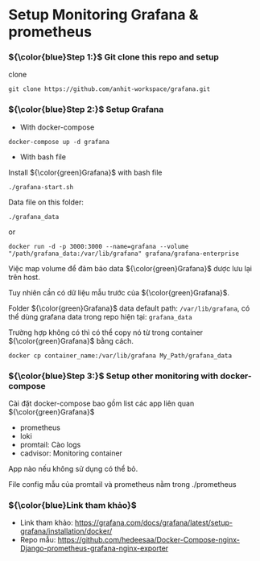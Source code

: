 # Setup Monitoring Grafana & prometheus

### ${\color{blue}Step 1:}$ Git clone this repo and setup 

clone
```
git clone https://github.com/anhit-workspace/grafana.git
```
### ${\color{blue}Step 2:}$ Setup Grafana

- With docker-compose

```
docker-compose up -d grafana
```

- With bash file

Install ${\color{green}Grafana}$ with bash file
```
./grafana-start.sh
```
Data file on this folder:
```
./grafana_data
```
or
```
docker run -d -p 3000:3000 --name=grafana --volume "/path/grafana_data:/var/lib/grafana" grafana/grafana-enterprise
```
Việc map volume để đảm bảo data ${\color{green}Grafana}$ dược lưu lại trên host.

Tuy nhiên cần có dữ liệu mẫu trước của ${\color{green}Grafana}$.

Folder ${\color{green}Grafana}$ data default path: `/var/lib/grafana`, có thể dùng grafana data trong repo hiện tại: `grafana_data`

Trường hợp không có thì có thể copy nó từ trong container ${\color{green}Grafana}$ bằng cách.
```
docker cp container_name:/var/lib/grafana My_Path/grafana_data
```

### ${\color{blue}Step 3:}$ Setup other monitoring with docker-compose
Cài đặt docker-compose bao gồm list các app liên quan ${\color{green}Grafana}$

- prometheus
- loki
- promtail: Cào logs
- cadvisor: Monitoring container

App nào nếu không sử dụng có thể bỏ.

File config mẫu của promtail và prometheus nằm trong ./prometheus


### ${\color{blue}Link tham khảo}$ 
- Link tham khảo: https://grafana.com/docs/grafana/latest/setup-grafana/installation/docker/
- Repo mẫu: https://github.com/hedeesaa/Docker-Compose-nginx-Django-prometheus-grafana-nginx-exporter 
